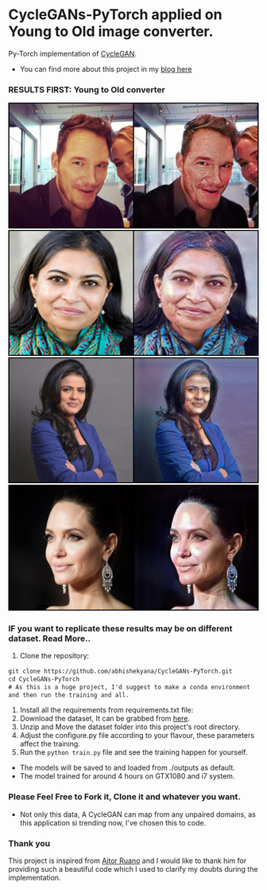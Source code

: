 # CycleGANs-PyTorch applied on Young to Old image converter.
Py-Torch implementation of [CycleGAN](https://arxiv.org/pdf/1703.10593.pdf).
* You can find more about this project in my [blog here](http://blog.abhishekyana.ml/implement-your-own-young-to-old-age-converter-app-in-pytorch-using-cyclegans/)
### RESULTS FIRST: Young to Old converter
![img1.jpg](./results/A/0166.png)
![img2.jpg](./results/A/0168.png)
![img3.jpg](./results/A/0145.png)
![img4.jpg](./results/A/0255.png)
### IF you want to replicate these results may be on different dataset. Read More..
1. Clone the repository:
```
git clone https://github.com/abhishekyana/CycleGANs-PyTorch.git
cd CycleGANs-PyTorch
# As this is a huge project, I'd suggest to make a conda environment and then run the training and all.
```
1. Install all the requirements from requirements.txt file:
1. Download the dataset, It can be grabbed from [here](https://www.kaggle.com/abhishekyana/young2old-dataset).
1. Unzip and Move the dataset folder into this project's root directory.
1. Adjust the configure.py file according to your flavour, these parameters affect the training.
1. Run the `python train.py` file and see the training happen for yourself.
* The models will be saved to and loaded from ./outputs as default.
* The model trained for around 4 hours on GTX1080 and i7 system.
### Please Feel Free to Fork it, Clone it and whatever you want.
* Not only this data, A CycleGAN can map from any unpaired domains, as this application si trending now, I've chosen this to code. 

### Thank you
This project is inspired from [Aitor Ruano](https://github.com/aitorzip) and I would like to thank him for providing such a beautiful code which I used to clarify my doubts during the implementation.
